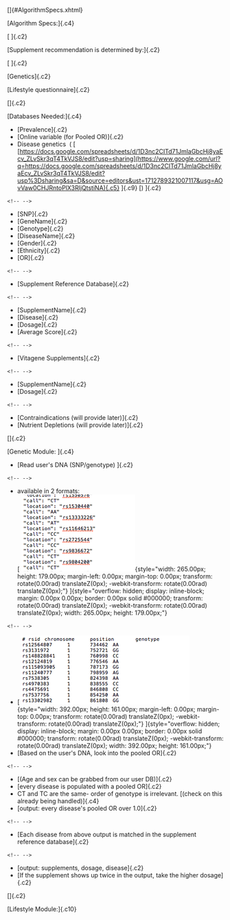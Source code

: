 []{#AlgorithmSpecs.xhtml}

[Algorithm Specs:]{.c4}

[ ]{.c2}

[Supplement recommendation is determined by:]{.c2}

[ ]{.c2}

[Genetics]{.c2}

[Lifestyle questionnaire]{.c2}

[]{.c2}

[Databases Needed:]{.c4}

-   [Prevalence]{.c2}
-   [Online variable (for Pooled OR)]{.c2}
-   Disease genetics  ( [
    [https://docs.google.com/spreadsheets/d/1D3nc2CITd71JmlaGbcHj8yaEcv_ZLvSkr3qT4TkVJS8/edit?usp=sharing](https://www.google.com/url?q=https://docs.google.com/spreadsheets/d/1D3nc2CITd71JmlaGbcHj8yaEcv_ZLvSkr3qT4TkVJS8/edit?usp%3Dsharing&sa=D&source=editors&ust=1712789321007117&usg=AOvVaw0CHJRntoPlX3RljQtstiNA){.c5}
    ]{.c9} [) ]{.c2}

```{=html}
<!-- -->
```
-   [SNP]{.c2}
-   [GeneName]{.c2}
-   [Genotype]{.c2}
-   [DiseaseName]{.c2}
-   [Gender]{.c2}
-   [Ethnicity]{.c2}
-   [OR]{.c2}

```{=html}
<!-- -->
```
-   [Supplement Reference Database]{.c2}

```{=html}
<!-- -->
```
-   [SupplementName]{.c2}
-   [Disease]{.c2}
-   [Dosage]{.c2}
-   [Average Score]{.c2}

```{=html}
<!-- -->
```
-   [Vitagene Supplements]{.c2}

```{=html}
<!-- -->
```
-   [SupplementName]{.c2}
-   [Dosage]{.c2}

```{=html}
<!-- -->
```
-   [Contraindications (will provide later)]{.c2}
-   [Nutrient Depletions (will provide later)]{.c2}

[]{.c2}

[Genetic Module: ]{.c4}

-   [Read user's DNA (SNP/genotype) ]{.c2}

```{=html}
<!-- -->
```
-    available in 2 formats:\
    [
    ![](images/image2.png){style="width: 265.00px; height: 179.00px; margin-left: 0.00px; margin-top: 0.00px; transform: rotate(0.00rad) translateZ(0px); -webkit-transform: rotate(0.00rad) translateZ(0px);"}
    ]{style="overflow: hidden; display: inline-block; margin: 0.00px 0.00px; border: 0.00px solid #000000; transform: rotate(0.00rad) translateZ(0px); -webkit-transform: rotate(0.00rad) translateZ(0px); width: 265.00px; height: 179.00px;"}

```{=html}
<!-- -->
```
-   [
    ![](images/image1.png){style="width: 392.00px; height: 161.00px; margin-left: 0.00px; margin-top: 0.00px; transform: rotate(0.00rad) translateZ(0px); -webkit-transform: rotate(0.00rad) translateZ(0px);"}
    ]{style="overflow: hidden; display: inline-block; margin: 0.00px 0.00px; border: 0.00px solid #000000; transform: rotate(0.00rad) translateZ(0px); -webkit-transform: rotate(0.00rad) translateZ(0px); width: 392.00px; height: 161.00px;"}
-   [Based on the user's DNA, look into the pooled OR]{.c2}

```{=html}
<!-- -->
```
-   [(Age and sex can be grabbed from our user DB)]{.c2}
-   [every disease is populated with a pooled OR]{.c2}
-   CT and TC are the same- order of genotype is irrelevant. [(check on
    this already being handled)]{.c4}
-   [output: every disease's pooled OR over 1.0]{.c2}

```{=html}
<!-- -->
```
-   [Each disease from above output is matched in the supplement
    reference database]{.c2}

```{=html}
<!-- -->
```
-   [output: supplements, dosage, disease]{.c2}
-   [If the supplement shows up twice in the output, take the higher
    dosage]{.c2}

[]{.c2}

[Lifestyle Module:]{.c10}

